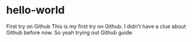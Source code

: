 # hello-world
First try on Github
This is my first try on Github. I didn't have a clue about Github before now. So yeah trying out Github guide. 
